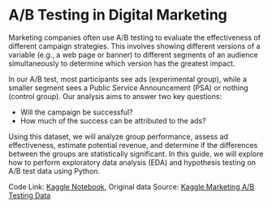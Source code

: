 # A/B Testing in Digital Marketing
Marketing companies often use A/B testing to evaluate the effectiveness of different campaign strategies. This involves showing different versions of a variable (e.g., a web page or banner) to different segments of an audience simultaneously to determine which version has the greatest impact.

In our A/B test, most participants see ads (experimental group), while a smaller segment sees a Public Service Announcement (PSA) or nothing (control group). Our analysis aims to answer two key questions:

- Will the campaign be successful?
- How much of the success can be attributed to the ads?

Using this dataset, we will analyze group performance, assess ad effectiveness, estimate potential revenue, and determine if the differences between the groups are statistically significant. In this guide, we will explore how to perform exploratory data analysis (EDA) and hypothesis testing on A/B test data using Python. 

Code Link: [Kaggle Notebook](https://github.com/PistonPowerr/AB-Testing_OnlineMarketing/blob/main/digital-marketing-a-b-test-analysis.ipynb), 
Original data Source: [Kaggle Marketing A/B Testing Data](https://www.kaggle.com/datasets/faviovaz/marketing-ab-testing/data)
